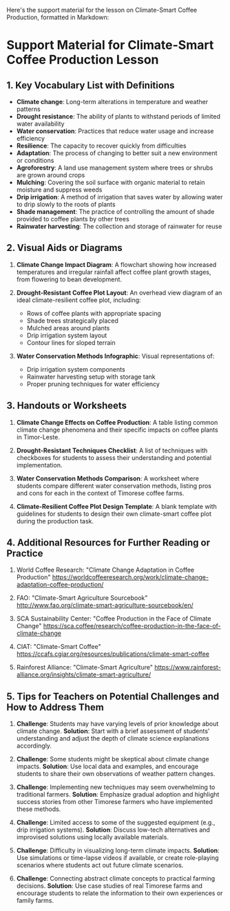 Here's the support material for the lesson on Climate-Smart Coffee Production, formatted in Markdown:

# Support Material for Climate-Smart Coffee Production Lesson

## 1. Key Vocabulary List with Definitions

- **Climate change**: Long-term alterations in temperature and weather patterns
- **Drought resistance**: The ability of plants to withstand periods of limited water availability
- **Water conservation**: Practices that reduce water usage and increase efficiency
- **Resilience**: The capacity to recover quickly from difficulties
- **Adaptation**: The process of changing to better suit a new environment or conditions
- **Agroforestry**: A land use management system where trees or shrubs are grown around crops
- **Mulching**: Covering the soil surface with organic material to retain moisture and suppress weeds
- **Drip irrigation**: A method of irrigation that saves water by allowing water to drip slowly to the roots of plants
- **Shade management**: The practice of controlling the amount of shade provided to coffee plants by other trees
- **Rainwater harvesting**: The collection and storage of rainwater for reuse

## 2. Visual Aids or Diagrams

1. **Climate Change Impact Diagram**: A flowchart showing how increased temperatures and irregular rainfall affect coffee plant growth stages, from flowering to bean development.

2. **Drought-Resistant Coffee Plot Layout**: An overhead view diagram of an ideal climate-resilient coffee plot, including:
   - Rows of coffee plants with appropriate spacing
   - Shade trees strategically placed
   - Mulched areas around plants
   - Drip irrigation system layout
   - Contour lines for sloped terrain

3. **Water Conservation Methods Infographic**: Visual representations of:
   - Drip irrigation system components
   - Rainwater harvesting setup with storage tank
   - Proper pruning techniques for water efficiency

## 3. Handouts or Worksheets

1. **Climate Change Effects on Coffee Production**: A table listing common climate change phenomena and their specific impacts on coffee plants in Timor-Leste.

2. **Drought-Resistant Techniques Checklist**: A list of techniques with checkboxes for students to assess their understanding and potential implementation.

3. **Water Conservation Methods Comparison**: A worksheet where students compare different water conservation methods, listing pros and cons for each in the context of Timorese coffee farms.

4. **Climate-Resilient Coffee Plot Design Template**: A blank template with guidelines for students to design their own climate-smart coffee plot during the production task.

## 4. Additional Resources for Further Reading or Practice

1. World Coffee Research: "Climate Change Adaptation in Coffee Production"
   https://worldcoffeeresearch.org/work/climate-change-adaptation-coffee-production/

2. FAO: "Climate-Smart Agriculture Sourcebook"
   http://www.fao.org/climate-smart-agriculture-sourcebook/en/

3. SCA Sustainability Center: "Coffee Production in the Face of Climate Change"
   https://sca.coffee/research/coffee-production-in-the-face-of-climate-change

4. CIAT: "Climate-Smart Coffee"
   https://ccafs.cgiar.org/resources/publications/climate-smart-coffee

5. Rainforest Alliance: "Climate-Smart Agriculture"
   https://www.rainforest-alliance.org/insights/climate-smart-agriculture/

## 5. Tips for Teachers on Potential Challenges and How to Address Them

1. **Challenge**: Students may have varying levels of prior knowledge about climate change.
   **Solution**: Start with a brief assessment of students' understanding and adjust the depth of climate science explanations accordingly.

2. **Challenge**: Some students might be skeptical about climate change impacts.
   **Solution**: Use local data and examples, and encourage students to share their own observations of weather pattern changes.

3. **Challenge**: Implementing new techniques may seem overwhelming to traditional farmers.
   **Solution**: Emphasize gradual adoption and highlight success stories from other Timorese farmers who have implemented these methods.

4. **Challenge**: Limited access to some of the suggested equipment (e.g., drip irrigation systems).
   **Solution**: Discuss low-tech alternatives and improvised solutions using locally available materials.

5. **Challenge**: Difficulty in visualizing long-term climate impacts.
   **Solution**: Use simulations or time-lapse videos if available, or create role-playing scenarios where students act out future climate scenarios.

6. **Challenge**: Connecting abstract climate concepts to practical farming decisions.
   **Solution**: Use case studies of real Timorese farms and encourage students to relate the information to their own experiences or family farms.